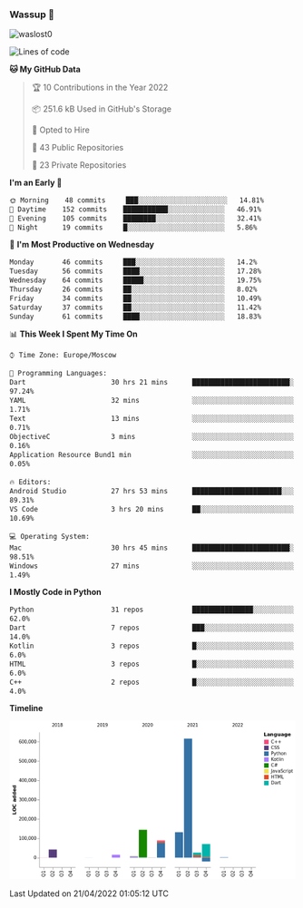 ### Wassup 👋

<p align="left"> <img src="https://komarev.com/ghpvc/?username=waslost0" alt="waslost0" /></p>

<!--START_SECTION:waka-->
![Lines of code](https://img.shields.io/badge/From%20Hello%20World%20I%27ve%20Written-1%20Million%20lines%20of%20code-blue)

**🐱 My GitHub Data** 

> 🏆 10 Contributions in the Year 2022
 > 
> 📦 251.6 kB Used in GitHub's Storage 
 > 
> 💼 Opted to Hire
 > 
> 📜 43 Public Repositories 
 > 
> 🔑 23 Private Repositories  
 > 
**I'm an Early 🐤** 

```text
🌞 Morning    48 commits     ███░░░░░░░░░░░░░░░░░░░░░░   14.81% 
🌆 Daytime    152 commits    ███████████░░░░░░░░░░░░░░   46.91% 
🌃 Evening    105 commits    ████████░░░░░░░░░░░░░░░░░   32.41% 
🌙 Night      19 commits     █░░░░░░░░░░░░░░░░░░░░░░░░   5.86%

```
📅 **I'm Most Productive on Wednesday** 

```text
Monday       46 commits     ███░░░░░░░░░░░░░░░░░░░░░░   14.2% 
Tuesday      56 commits     ████░░░░░░░░░░░░░░░░░░░░░   17.28% 
Wednesday    64 commits     █████░░░░░░░░░░░░░░░░░░░░   19.75% 
Thursday     26 commits     ██░░░░░░░░░░░░░░░░░░░░░░░   8.02% 
Friday       34 commits     ██░░░░░░░░░░░░░░░░░░░░░░░   10.49% 
Saturday     37 commits     ██░░░░░░░░░░░░░░░░░░░░░░░   11.42% 
Sunday       61 commits     ████░░░░░░░░░░░░░░░░░░░░░   18.83%

```


📊 **This Week I Spent My Time On** 

```text
⌚︎ Time Zone: Europe/Moscow

💬 Programming Languages: 
Dart                     30 hrs 21 mins      ████████████████████████░   97.24% 
YAML                     32 mins             ░░░░░░░░░░░░░░░░░░░░░░░░░   1.71% 
Text                     13 mins             ░░░░░░░░░░░░░░░░░░░░░░░░░   0.71% 
ObjectiveC               3 mins              ░░░░░░░░░░░░░░░░░░░░░░░░░   0.16% 
Application Resource Bund1 min               ░░░░░░░░░░░░░░░░░░░░░░░░░   0.05%

🔥 Editors: 
Android Studio           27 hrs 53 mins      ██████████████████████░░░   89.31% 
VS Code                  3 hrs 20 mins       ██░░░░░░░░░░░░░░░░░░░░░░░   10.69%

💻 Operating System: 
Mac                      30 hrs 45 mins      ████████████████████████░   98.51% 
Windows                  27 mins             ░░░░░░░░░░░░░░░░░░░░░░░░░   1.49%

```

**I Mostly Code in Python** 

```text
Python                   31 repos            ███████████████░░░░░░░░░░   62.0% 
Dart                     7 repos             ███░░░░░░░░░░░░░░░░░░░░░░   14.0% 
Kotlin                   3 repos             █░░░░░░░░░░░░░░░░░░░░░░░░   6.0% 
HTML                     3 repos             █░░░░░░░░░░░░░░░░░░░░░░░░   6.0% 
C++                      2 repos             █░░░░░░░░░░░░░░░░░░░░░░░░   4.0%

```


**Timeline**

![Chart not found](https://raw.githubusercontent.com/waslost0/waslost0/master/charts/bar_graph.png) 


 Last Updated on 21/04/2022 01:05:12 UTC
<!--END_SECTION:waka-->

